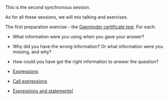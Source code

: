 This is the second synchronous session.

As for all these sessions, we will mix talking and exercises.

The first preparation exercise - the [Gapminder certificate
test](https://upgrader.gapminder.org/c/sdg-world-un-goals/).  For each:

* What information were you using when you gave your answer?
* Why did you have the wrong information?  Or what information were you missing, and why?
* How could you have got the right information to answer the question?

* [Expressions](https://lisds.github.io/textbook/code-basics/Expressions.html)
* [Call expressions](https://lisds.github.io/textbook/code-basics/Calls.html)
* [Expressions and
  statements](https://ds.lis.2i2c.cloud/hub/user-redirect/git-pull?repo=https%3A//github.com/lisds/exprs_states&subPath=exprs_states.ipynb)[
